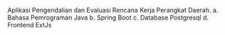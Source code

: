 Aplikasi Pengendalian dan Evaluasi Rencana Kerja Perangkat Daerah.
a. Bahasa Pemrograman Java
b. Spring Boot
c. Database Postgresql
d. Frontend ExtJs
